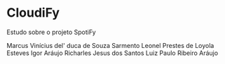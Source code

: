 # CloudiFy
Estudo sobre o projeto SpotiFy

Marcus Vinícius del' duca de Souza Sarmento
Leonel Prestes de Loyola Esteves
Igor Aráujo
Richarles Jesus dos Santos
Luiz Paulo Ribeiro Aráujo

